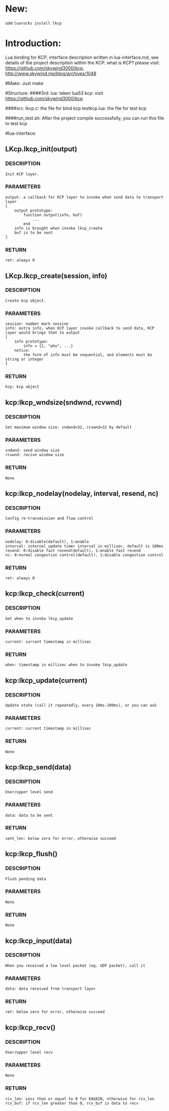 # New:
use `luarocks install lkcp`

# Introduction:

Lua binding for KCP, interface description written in lua-interface.md, see details of the project description within the KCP. what is KCP? please visit: https://github.com/skywind3000/kcp, http://www.skywind.me/blog/archives/1048 

#Make:
Just make

#Structure:
####3rd:
    lua: taken lua53
    kcp: visit https://github.com/skywind3000/kcp

####src:
    lkcp.c: the file for bind kcp
    testkcp.lua: the file for test kcp

####run_test.sh:
    After the project compile successfully, you can run this file to test kcp

#lua-interface:

## LKcp.lkcp_init(output)

### DESCRIPTION
    Init KCP layer.

### PARAMETERS
    output: a callback for KCP layer to invoke when send data to transport layer
    [
        output prototype:
            function output(info, buf)
                ...
            end
        info is brought when invoke lkcp_create
        buf is to be sent
    ]

### RETURN
    ret: always 0

## LKcp.lkcp_create(session, info)

### DESCRIPTION
    Create kcp object.

### PARAMETERS
    session: number mark session 
    info: extra info, when KCP layer invoke callback to send data, KCP layer would brings that to output
    [
        info prototype:
            info = {1, "who", ...}
        notice:
            the form of info must be sequential, and elements must be string or integer
    ]

### RETURN
    kcp: kcp object

## kcp:lkcp_wndsize(sndwnd, rcvwnd)

### DESCRIPTION
    Set maximum window size: sndwnd=32, rcvwnd=32 by default

### PARAMETERS
    sndwnd: send window size
    rcvwnd: recive window size

### RETURN
    None

## kcp:lkcp_nodelay(nodelay, interval, resend, nc)

### DESCRIPTION
    Config re-transmission and flow control

### PARAMETERS
    nodelay: 0:disable(default), 1:enable
    interval: internal update timer interval in millisec, default is 100ms 
    resend: 0:disable fast resend(default), 1:enable fast resend
    nc: 0:normal congestion control(default), 1:disable congestion control

### RETURN
    ret: always 0

## kcp:lkcp_check(current)

### DESCRIPTION
    Get when to invoke lkcp_update

### PARAMETERS
    current: current timestamp in millisec

### RETURN
    when: timestamp in millisec when to invoke lkcp_update 

## kcp:lkcp_update(current)

### DESCRIPTION
    Update state (call it repeatedly, every 10ms-100ms), or you can ask 

### PARAMETERS
    current: current timestamp in millisec

### RETURN
    None

## kcp:lkcp_send(data)

### DESCRIPTION
    User/upper level send

### PARAMETERS
    data: data to be sent

### RETURN
    sent_len: below zero for error, otherwise succeed

## kcp:lkcp_flush()

### DESCRIPTION
    Flush pending data

### PARAMETERS
    None

### RETURN
    None

## kcp:lkcp_input(data)

### DESCRIPTION
    When you received a low level packet (eg. UDP packet), call it

### PARAMETERS
    data: data received from transport layer

### RETURN
    ret: below zero for error, otherwise succeed 

## kcp:lkcp_recv()

### DESCRIPTION
    User/upper level recv 

### PARAMETERS
    None

### RETURN
    rcv_len: Less than or equal to 0 for EAGAIN, otherwise for rcv_len 
    rcv_buf: if rcv_len greater than 0, rcv_buf is data to recv


